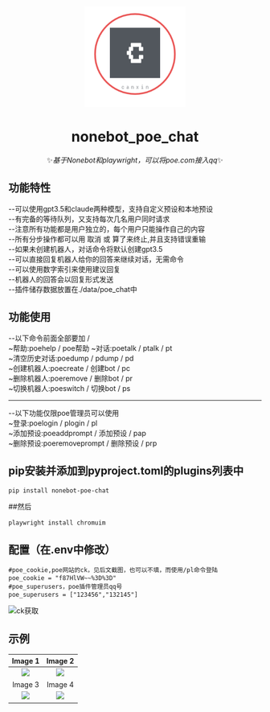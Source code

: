 <p align="center">
<a href="https://github.com/canxin121/nonebot_poe_chat"><img src="https://github.com/canxin121/nonebot_paddle_ocr/blob/main/demo/logo_transparent.png" width="200" height="200" alt="nonebot_poe_chat"></a>
</p>
<div align="center">

# nonebot_poe_chat

✨*基于Nonebot和playwright，可以将poe.com接入qq*✨

<div align="left">
 
## 功能特性
--可以使用gpt3.5和claude两种模型，支持自定义预设和本地预设  
--有完备的等待队列，又支持每次几名用户同时请求  
--注意所有功能都是用户独立的，每个用户只能操作自己的内容  
--所有分步操作都可以用 取消 或 算了来终止,并且支持错误重输  
--如果未创建机器人，对话命令将默认创建gpt3.5  
--可以直接回复机器人给你的回答来继续对话，无需命令  
--可以使用数字索引来使用建议回复  
--机器人的回答会以回复形式发送  
--插件储存数据放置在./data/poe_chat中
## 功能使用
--以下命令前面全部要加 /   
~帮助:poehelp / poe帮助
~对话:poetalk / ptalk / pt  
~清空历史对话:poedump / pdump / pd  
~创建机器人:poecreate / 创建bot / pc  
~删除机器人:poeremove / 删除bot / pr  
~切换机器人:poeswitch / 切换bot / ps  
  
************************  
--以下功能仅限poe管理员可以使用  
~登录:poelogin / plogin / pl  
~添加预设:poeaddprompt / 添加预设 / pap  
~删除预设:poeremoveprompt / 删除预设 / prp  
  
## pip安装并添加到pyproject.toml的plugins列表中  
```
pip install nonebot-poe-chat
```
##然后  
```
playwright install chromuim
```
## 配置（在.env中修改）  

```
#poe_cookie,poe网站的ck，见后文截图，也可以不填，而使用/pl命令登陆
poe_cookie = "f87HlVW~~%3D%3D"
#poe_superusers，poe插件管理员qq号
poe_superusers = ["123456","132145"]
```
![ck获取](https://github.com/canxin121/nonebot_poe_chat/blob/main/resource/ck.png)
## 示例

| Image 1 | Image 2 |
|:-------:|:-------:|
| ![](https://github.com/canxin121/nonebot_poe_chat/blob/main/resource/demo%20(1).PNG) | ![](https://github.com/canxin121/nonebot_poe_chat/blob/main/resource/demo%20(2).PNG) |
| Image 3 | Image 4 |
| ![](https://github.com/canxin121/nonebot_poe_chat/blob/main/resource/demo%20(3).PNG) | ![](https://github.com/canxin121/nonebot_poe_chat/blob/main/resource/demo%20(4).PNG) |
